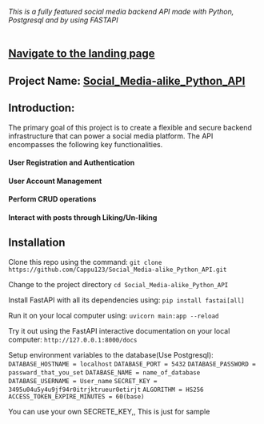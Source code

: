 <em>This is a fully featured social media backend API made with Python, Postgresql and by using FASTAPI</em></br></br>

## [Navigate to the landing page](http://52.91.124.22)

## Project Name: [Social_Media-alike_Python_API](https://github.com/Cappu123/Social_Media-alike_Python_API)

## Introduction:

The primary goal of this project is to create a flexible and secure backend infrastructure that can power a social media platform. The API encompasses the following key functionalities.

#### User Registration and Authentication

#### User Account Management

#### Perform CRUD operations

#### Interact with posts through Liking/Un-liking

## Installation

Clone this repo using the command:
`git clone https://github.com/Cappu123/Social_Media-alike_Python_API.git`

Change to the project directory
`cd Social_Media-alike_Python_API`

Install FastAPI with all its dependencies using:
`pip install fastai[all]`

Run it on your local computer using:
`uvicorn main:app --reload`

Try it out using the FastAPI interactive documentation
on your local computer:
`http://127.0.0.1:8000/docs`

Setup environment variables to the database(Use Postgresql):
`DATABASE_HOSTNAME = localhost`
`DATABASE_PORT = 5432`
`DATABASE_PASSWORD = passward_that_you_set`
`DATABASE_NAME = name_of_database`
`DATABASE_USERNAME = User_name`
`SECRET_KEY = 3495u04u5y4u9jf94r0itrjktrueur0etirjt`
`ALGORITHM = HS256`
`ACCESS_TOKEN_EXPIRE_MINUTES = 60(base)`

You can use your own SECRETE_KEY,, This is just for sample
